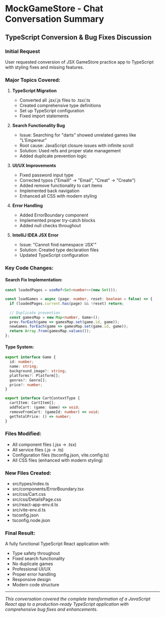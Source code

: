 # MockGameStore - Chat Conversation Summary

## TypeScript Conversion & Bug Fixes Discussion

### Initial Request
User requested conversion of JSX GameStore practice app to TypeScript with styling fixes and missing features.

### Major Topics Covered:

1. **TypeScript Migration**
   - Converted all .jsx/.js files to .tsx/.ts
   - Created comprehensive type definitions
   - Set up TypeScript configuration
   - Fixed import statements

2. **Search Functionality Bug**
   - Issue: Searching for "darts" showed unrelated games like "L'Empereur"
   - Root cause: JavaScript closure issues with infinite scroll
   - Solution: Used refs and proper state management
   - Added duplicate prevention logic

3. **UI/UX Improvements**
   - Fixed password input type
   - Corrected typos ("Emaill" → "Email", "Creat" → "Create")
   - Added remove functionality to cart items
   - Implemented back navigation
   - Enhanced all CSS with modern styling

4. **Error Handling**
   - Added ErrorBoundary component
   - Implemented proper try-catch blocks
   - Added null checks throughout

5. **IntelliJ IDEA JSX Error**
   - Issue: "Cannot find namespace 'JSX'"
   - Solution: Created type declaration files
   - Updated TypeScript configuration

### Key Code Changes:

#### Search Fix Implementation:
```typescript
const loadedPages = useRef<Set<number>>(new Set());

const loadGames = async (page: number, reset: boolean = false) => {
  if (loadedPages.current.has(page) && !reset) return;
  
  // Duplicate prevention
  const gamesMap = new Map<number, Game>();
  prev.forEach(game => gamesMap.set(game.id, game));
  newGames.forEach(game => gamesMap.set(game.id, game));
  return Array.from(gamesMap.values());
};
```

#### Type System:
```typescript
export interface Game {
  id: number;
  name: string;
  background_image?: string;
  platforms?: Platform[];
  genres?: Genre[];
  price?: number;
}

export interface CartContextType {
  cartItem: CartItem[];
  addToCart: (game: Game) => void;
  removeFromCart: (gameId: number) => void;
  getTotalPrice: () => number;
}
```

### Files Modified:
- All component files (.jsx → .tsx)
- All service files (.js → .ts)
- Configuration files (tsconfig.json, vite.config.ts)
- All CSS files (enhanced with modern styling)

### New Files Created:
- src/types/index.ts
- src/components/ErrorBoundary.tsx
- src/css/Cart.css
- src/css/DetailsPage.css
- src/react-app-env.d.ts
- src/vite-env.d.ts
- tsconfig.json
- tsconfig.node.json

### Final Result:
A fully functional TypeScript React application with:
- Type safety throughout
- Fixed search functionality
- No duplicate games
- Professional UI/UX
- Proper error handling
- Responsive design
- Modern code structure

---

*This conversation covered the complete transformation of a JavaScript React app to a production-ready TypeScript application with comprehensive bug fixes and enhancements.*